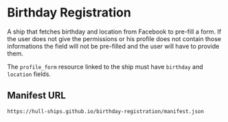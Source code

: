 Birthday Registration
=====================

A ship that fetches birthday and location from Facebook to pre-fill a form. If the user does not give the permissions or his profile does not contain those informations the field will not be pre-filled and the user will have to provide them.

The `profile_form` resource linked to the ship must have `birthday` and `location` fields.

## Manifest URL

```
https://hull-ships.github.io/birthday-registration/manifest.json
```
